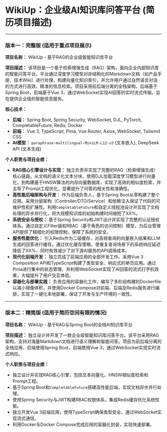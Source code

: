 # WikiUp：企业级AI知识库问答平台 (简历项目描述)

---

### **版本一：完整版 (适用于重点项目展示)**

**项目名称：** WikiUp - 基于RAG的企业级智能知识库平台

**项目描述：**
该项目是一个基于检索增强生成（RAG）架构，面向企业内部知识库的智能问答平台。平台通过深度学习模型对非结构化的Markdown文档（如产品手册、技术Wiki）进行处理，构建向量化知识索引，并允许用户通过自然语言对话的方式进行高效、精准的信息检索。项目采用前后端分离的全栈架构，后端基于Spring Boot，前端基于Vue 3，通过WebSocket实现AI回答的实时流式传输，旨在提供企业级的智能信息服务。

**核心技术：**
*   **后端：** Spring Boot, Spring Security, WebSocket, DJL, PyTorch, CompletableFuture, Redis, Docker
*   **前端：** Vue 3, TypeScript, Pinia, Vue Router, Axios, WebSocket, Tailwind CSS
*   **AI模型：** `paraphrase-multilingual-MiniLM-L12-v2` (文本嵌入), DeepSeek API (文本生成)

**个人职责与项目业绩：**
*   **RAG核心引擎设计与实现：** 独立负责并实现了完整的RAG（检索增强生成）核心链路。从文档的语义化文本分块、使用DJL加载深度学习模型进行向量化，到构建基于HNSW算法的内存向量数据库，实现了高效的相似度检索，并主导了Prompt工程优化，显著提升了问答的相关性和准确性。
*   **高性能后端架构与开发：** 作为后端负责人，基于Spring Boot从零构建了整个应用。采用分层架构（Controller/DTO/Service）和依赖注入保证了代码的可维护性和扩展性。利用`CompletableFuture`和自定义线程池设计并实现了文档处理的异步并行化，将大规模知识库的初始构建时间缩短了XX%。
*   **系统安全与授权：** 基于Spring Security和JWT设计并实现了完整的认证授权体系。通过自定义Filter链和RBAC（基于角色的访问控制）模型，为后台管理API提供了精细化的权限控制，保障了系统的安全。
*   **服务性能优化：** 引入Redis作为二级缓存，对高频查询的向量嵌入结果和LLM生成的回答进行缓存。通过优化缓存策略，使重复查询场景下的系统响应延迟降低了XX%，同时有效减少了对下游AI服务的API调用成本。
*   **现代化前端开发：** 独立完成了前端应用的全部开发工作。采用Vue 3 Composition API和TypeScript构建了类型安全、响应式的单页应用。通过Pinia进行集中的状态管理，并利用WebSocket实现了AI回答的流式打字机效果，大幅提升了用户交互体验。
*   **容器化与部署实践：** 负责应用的容器化工作，编写了多阶段构建的Dockerfile以减小镜像体积，并使用Docker Compose对前端、后端及Redis服务进行编排，实现了一键化本地部署，保证了开发与生产环境的一致性。

---

### **版本二：精简版 (适用于简历空间有限的情况)**

**项目名称：** WikiUp - 基于RAG与Spring Boot的全栈AI知识库平台

**项目描述：**
独立设计并开发了一款企业级智能知识库问答平台。该平台采用RAG架构，支持对海量Markdown文档进行语义理解和智能问答。项目为前后端分离的全栈应用，后端使用Spring Boot，前端使用Vue 3，通过WebSocket实现实时流式响应。

**个人职责与项目业绩：**
*   独立设计并实现RAG核心引擎，包括文本向量化、HNSW相似度检索和Prompt工程。
*   基于Spring Boot和`CompletableFuture`搭建高性能后端，实现文档异步并行处理。
*   使用Spring Security与JWT构建RBAC权限体系，集成Redis缓存优化系统性能。
*   独立开发Vue 3前端应用，使用TypeScript确保类型安全，通过WebSocket实现流式通信。
*   利用Docker与Docker Compose完成应用的容器化封装，实现快速部署。 